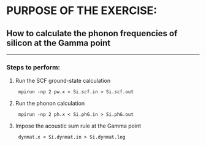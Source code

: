 # PURPOSE OF THE EXERCISE:
## How to calculate the phonon frequencies of silicon at the Gamma point
------------------------------------------------------------------------

### Steps to perform:

1. Run the SCF ground-state calculation

        mpirun -np 2 pw.x < Si.scf.in > Si.scf.out             

2. Run the phonon calculation

        mpirun -np 2 ph.x < Si.phG.in > Si.phG.out

3. Impose the acoustic sum rule at the Gamma point

        dynmat.x < Si.dynmat.in > Si.dynmat.log
